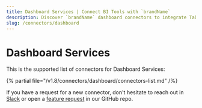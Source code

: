```yaml
---
title: Dashboard Services | Connect BI Tools with `brandName`
description: Discover `brandName` dashboard connectors to integrate Tableau, PowerBI, Superset & more. Complete setup guides, configurations & metadata extraction.
slug: /connectors/dashboard
---
```


# Dashboard Services

This is the supported list of connectors for Dashboard Services:

{% partial file="/v1.8/connectors/dashboard/connectors-list.md" /%}

If you have a request for a new connector, don't hesitate to reach out in [Slack](https://slack.open-metadata.org/) or
open a [feature request](https://github.com/open-metadata/OpenMetadata/issues/new/choose) in our GitHub repo.
